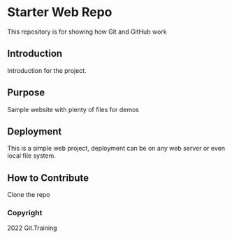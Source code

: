 
# Starter Web Repo

This repository is for showing how Git and GitHub work

## Introduction

Introduction for the project.

## Purpose

Sample website with plenty of files for demos

## Deployment

This is a simple web project, deployment can be on any web server or even local file system.

## How to Contribute

Clone the repo

### Copyright

2022 Git.Training